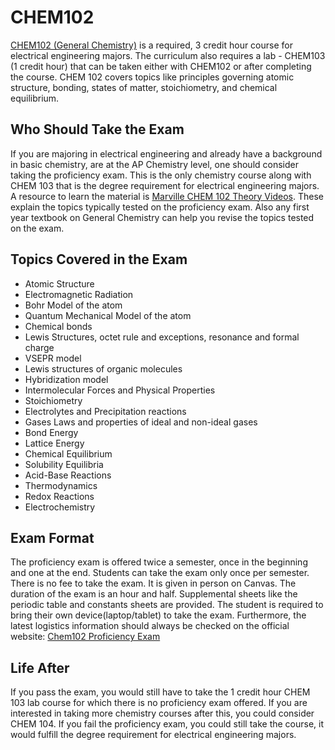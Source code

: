 # CHEM102

[CHEM102 (General Chemistry)](../Course%20Wiki/Other%20Course%20Offerings/CHEM102.md) is a required, 3 credit hour course for electrical engineering majors. The curriculum also requires a lab - CHEM103 (1 credit hour) that can be taken either with CHEM102 or after completing the course. CHEM 102 covers topics like principles governing atomic structure, bonding, states of matter, stoichiometry, and chemical equilibrium.

## Who Should Take the Exam

If you are majoring in electrical engineering and already have a background in basic chemistry, are at the AP Chemistry level, one should consider taking the proficiency exam. This is the only chemistry course along with CHEM 103 that is the degree requirement for electrical engineering majors. A resource to learn the material is [Marville CHEM 102 Theory Videos](https://mediaspace.illinois.edu/channel/Marville+CHEM+102+Theory+Videos/171082081). These explain the topics typically tested on the proficiency exam. Also any first year textbook on General Chemistry can help you revise the topics tested on the exam.

## Topics Covered in the Exam

- Atomic Structure
- Electromagnetic Radiation
- Bohr Model of the atom
- Quantum Mechanical Model of the atom
- Chemical bonds
- Lewis Structures, octet	rule and exceptions, resonance and formal charge
- VSEPR model
- Lewis structures of organic	molecules
- Hybridization model
- Intermolecular Forces and Physical Properties
- Stoichiometry
- Electrolytes and Precipitation reactions
- Gases Laws and properties of ideal and non-ideal gases
- Bond Energy
- Lattice	Energy
- Chemical Equilibrium	
- Solubility Equilibria
- Acid-Base Reactions
- Thermodynamics
- Redox Reactions
- Electrochemistry

## Exam Format

The proficiency exam is offered twice a semester, once in the beginning and one at the end. Students can take the exam only once per semester. There is no fee to take the exam. It is given in person on Canvas. The duration of the exam is an hour and half. Supplemental sheets like the periodic table and constants sheets are provided. The student is required to bring their own device(laptop/tablet) to take the exam. Furthermore, the latest logistics information should always be checked on the official website:
[Chem102 Proficiency Exam](https://chemistry.illinois.edu/academics-general-chemistry/chemistry-proficiency-exam)  

## Life After

If you pass the exam, you would still have to take the 1 credit hour CHEM 103 lab course for which there is no proficiency exam offered. If you are interested in taking more chemistry courses after this, you could consider CHEM 104. If you fail the proficiency exam, you could still take the course, it would fulfill the degree requirement for electrical engineering majors.